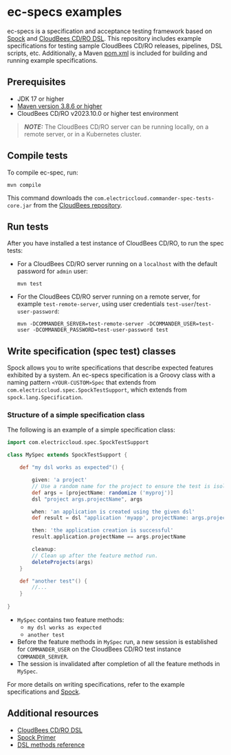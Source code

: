 # ec-specs examples
ec-specs is a specification and acceptance testing framework based on [Spock](https://spockframework.org/) and [CloudBees CD/RO DSL](https://docs.cloudbees.com/docs/cloudbees-cd-api/latest/flow-api/dslabout). This repository includes example specifications for testing sample CloudBees CD/RO releases, pipelines, DSL scripts, etc. Additionally, a Maven [pom.xml](pom.xml) is included for building and running example specifications. 

## Prerequisites
* JDK 17 or higher
* [Maven version 3.8.6 or higher](https://maven.apache.org/download.cgi)
* CloudBees CD/RO v2023.10.0 or higher test environment 
> **_NOTE:_**  The CloudBees CD/RO server can be running locally, on a remote server, or in a Kubernetes cluster.


## Compile tests
To compile ec-spec, run:
```
mvn compile
```
This command downloads the `com.electriccloud.commander-spec-tests-core.jar` from the [CloudBees repository](https://repo.cloudbees.com/content/repositories/artifacts.cloudbees.com_maven-public-releases).

## Run tests
After you have installed a test instance of CloudBees CD/RO, to run the spec tests:

* For a CloudBees CD/RO server running on a `localhost` with the default password for `admin` user:
  ```
  mvn test
  ```
* For the CloudBees CD/RO server running on a remote server, for example `test-remote-server`, using user credentials `test-user`/`test-user-password`:
  ```
  mvn -DCOMMANDER_SERVER=test-remote-server -DCOMMANDER_USER=test-user -DCOMMANDER_PASSWORD=test-user-password test
  ```

## Write specification (spec test) classes
Spock allows you to write specifications that describe expected features exhibited by a system. An ec-specs specification is a Groovy class with a naming pattern `<YOUR-CUSTOM>Spec` that extends from `com.electriccloud.spec.SpockTestSupport`, which extends from `spock.lang.Specification`.

### Structure of a simple specification class
The following is an example of a simple specification class:

```groovy
import com.electriccloud.spec.SpockTestSupport

class MySpec extends SpockTestSupport {

    def "my dsl works as expected"() {

        given: 'a project'
        // Use a random name for the project to ensure the test is isolated from other feature method runs. 
        def args = [projectName: randomize ('myproj')]
        dsl "project args.projectName", args

        when: 'an application is created using the given dsl'
        def result = dsl "application 'myapp', projectName: args.projectName ", args

        then: 'the application creation is successful'
        result.application.projectName == args.projectName

        cleanup:
        // Clean up after the feature method run.
        deleteProjects(args)
    }

    def "another test"() {
        //...
    }
    
}
```
* `MySpec` contains two feature methods:
  * `my dsl works as expected`
  * `another test`
* Before the feature methods in `MySpec` run, a new session is established for `COMMANDER_USER` on the CloudBees CD/RO test instance `COMMANDER_SERVER`. 
* The session is invalidated after completion of all the feature methods in `MySpec`.    

For more details on writing specifications, refer to the example specifications and [Spock](https://spockframework.org/).

## Additional resources
* [CloudBees CD/RO DSL](https://docs.cloudbees.com/docs/cloudbees-cd-api/latest/flow-api/dslabout#_dsl_automation_as_code)
* [Spock Primer](https://spockframework.org/spock/docs/1.0/spock_primer.html)
* [DSL methods reference](https://docs.cloudbees.com/docs/cloudbees-cd-api/latest/flow-api/dslmethods)
